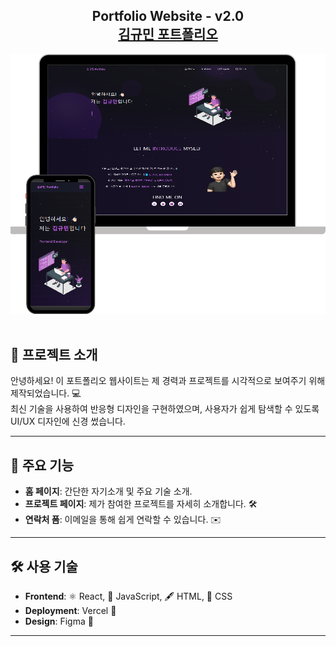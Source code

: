<h2 align="center">
  Portfolio Website - v2.0<br/>
  <a href="http://react-portfolio-kappa-two.vercel.app/" target="_blank">김규민 포트폴리오</a>
</h2>
<div align="center">
  <img alt="Demo" src="./Images/readme-img1.png" />
</div>

<br/>

## 📝 프로젝트 소개
안녕하세요! 이 포트폴리오 웹사이트는 제 경력과 프로젝트를 시각적으로 보여주기 위해 제작되었습니다. 💻  
최신 기술을 사용하여 반응형 디자인을 구현하였으며, 사용자가 쉽게 탐색할 수 있도록 UI/UX 디자인에 신경 썼습니다.

---

## 🚀 주요 기능
- **홈 페이지**: 간단한 자기소개 및 주요 기술 소개.
- **프로젝트 페이지**: 제가 참여한 프로젝트를 자세히 소개합니다. 🛠️
- **연락처 폼**: 이메일을 통해 쉽게 연락할 수 있습니다. ✉️

---

## 🛠️ 사용 기술
- **Frontend**: ⚛️ React, 💛 JavaScript, 🖋️ HTML, 🎨 CSS
- **Deployment**: Vercel 🚀
- **Design**: Figma 🎨

---
